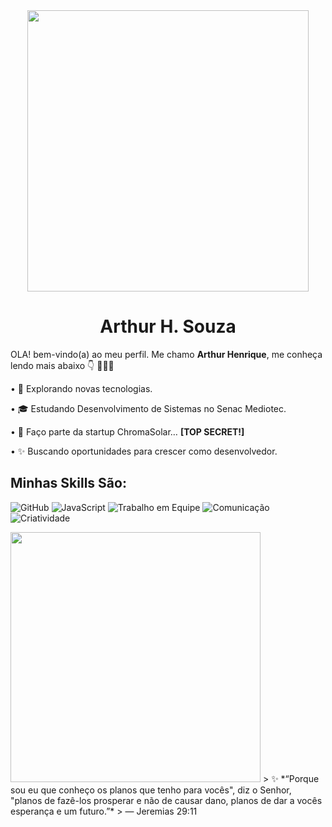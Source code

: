 
<div align="center">
  <img src="https://encrypted-tbn0.gstatic.com/images?q=tbn:ANd9GcQhZ1XS3hFEx-d7gqW4EGcQ9z-cBorVZvCjVA&usqp=CAU" width="450px" />
</div>

<h1 align="center">Arthur H. Souza</h1>

OLA! bem-vindo(a) ao meu perfil. Me chamo <strong>Arthur Henrique</strong>, me conheça lendo mais abaixo 👇 👨🏻‍💻 

• 🤔 Explorando novas tecnologias.

• 🎓 Estudando Desenvolvimento de Sistemas no Senac Mediotec.

• 💼 Faço parte da startup ChromaSolar…
**[TOP SECRET!]**

• ✨ Buscando oportunidades para crescer como desenvolvedor.



## **Minhas Skills São:**

![GitHub](https://img.shields.io/badge/GitHub-100000?style=for-the-badge&logo=github&logoColor=white)
![JavaScript](https://img.shields.io/badge/JavaScript-F7DF1E?style=for-the-badge&logo=javascript&logoColor=black)
![Trabalho em Equipe](https://img.shields.io/badge/Trabalho%20em%20Equipe-4CAF50?style=for-the-badge&logo=handshake&logoColor=white)
![Comunicação](https://img.shields.io/badge/Comunicação-2196F3?style=for-the-badge&logo=googlechat&logoColor=white)
![Criatividade](https://img.shields.io/badge/Criatividade-E91E63?style=for-the-badge&logo=sparkfun&logoColor=white)

<img src="https://encrypted-tbn0.gstatic.com/images?q=tbn:ANd9GcRDbhYxfG3xUEUw85su9SEsAWxl4Wr8j7y70hb-d5vo1Y8bWVSarQwrE1wJ&s=10" width="400px" />
> ✨ *“Porque sou eu que conheço os planos que tenho para vocês", diz o Senhor, "planos de fazê-los prosperar e não de causar dano, planos de dar a vocês esperança e um futuro.”*  
> — Jeremias 29:11
